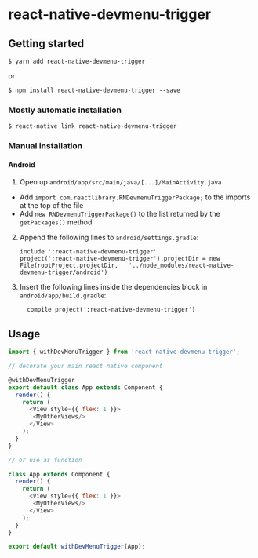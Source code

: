 # react-native-devmenu-trigger

## Getting started

`$ yarn add react-native-devmenu-trigger`

or

`$ npm install react-native-devmenu-trigger --save`

### Mostly automatic installation

`$ react-native link react-native-devmenu-trigger`

### Manual installation

#### Android

1. Open up `android/app/src/main/java/[...]/MainActivity.java`

- Add `import com.reactlibrary.RNDevmenuTriggerPackage;` to the imports at the top of the file
- Add `new RNDevmenuTriggerPackage()` to the list returned by the `getPackages()` method

2. Append the following lines to `android/settings.gradle`:
   ```
   include ':react-native-devmenu-trigger'
   project(':react-native-devmenu-trigger').projectDir = new File(rootProject.projectDir, 	'../node_modules/react-native-devmenu-trigger/android')
   ```
3. Insert the following lines inside the dependencies block in `android/app/build.gradle`:
   ```
     compile project(':react-native-devmenu-trigger')
   ```

## Usage

```javascript
import { withDevMenuTrigger } from 'react-native-devmenu-trigger';

// decorate your main react native component

@withDevMenuTrigger
export default class App extends Component {
  render() {
    return (
      <View style={{ flex: 1 }}>
       <MyOtherViews/>
      </View>
    );
  }
}

// or use as function

class App extends Component {
  render() {
    return (
      <View style={{ flex: 1 }}>
       <MyOtherViews/>
      </View>
    );
  }
}

export default withDevMenuTrigger(App);
```
